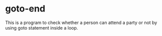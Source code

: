 # goto-end
This is a program to check whether a person can attend a party or not by using goto statement inside a loop.
